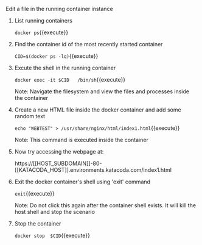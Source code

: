 Edit a file in the running container instance

1. List running containers

    `docker ps`{{execute}}
    
2. Find the container id of the most recently started container

    `CID=$(docker ps -lq)`{{execute}}
    
3. Excute the shell in the running container 

    `docker exec -it $CID   /bin/sh`{{execute}}    
    
    Note: Navigate the filesystem and view the files and processes inside the container
    
4. Create a new HTML file inside the docker container and add some random text

    `echo "WEBTEST" > /usr/share/nginx/html/index1.html`{{execute}}
    
    Note: This command is executed inside the container
    
5. Now try accessing the webpage at:

    https://[[HOST_SUBDOMAIN]]-80-[[KATACODA_HOST]].environments.katacoda.com/index1.html
    
6. Exit the docker container's shell using 'exit' command

    `exit`{{execute}}
    
    Note: Do not click this again after the container shell exists. It will kill the host shell and stop the scenario
 
7. Stop the container

    `docker stop  $CID`{{execute}}

    



